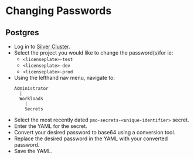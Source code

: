 # Changing Passwords

## Postgres
* Log in to [Silver Cluster](https://console.apps.silver.devops.gov.bc.ca/k8s/cluster/projects).
* Select the project you would like to change the password(s)for ie:
  * `<licenseplate>-test`
  * `<licenseplate>-dev`
  * `<licenseplate>-prod`
* Using the lefthand nav menu, navigate to:
    ```
    Administrator
      |
      Workloads
        |
        Secrets
    ```
* Select the most recently dated `pmo-secrets-<unique-identifier>` secret.
* Enter the YAML for the secret.
* Convert your desired password to base64 using a conversion tool.
* Replace the desired password in the YAML with your converted password.
* Save the YAML.
